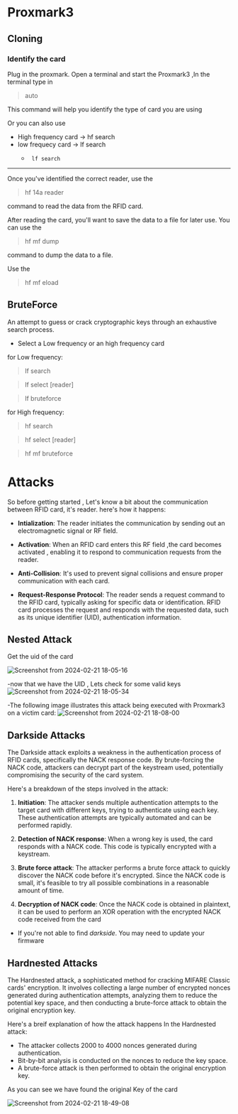 # Proxmark3
## Cloning
### Identify the card
Plug in the proxmark. Open a terminal  and start the Proxmark3 ,In the terminal type in 
>auto
 
This command will help you identify the type of card you are using


Or you can also use 
-  High frequency card
  -> hf search
- low frequecy card
->   lf search
  -      lf search
---
Once you've identified the correct reader, use the 
>hf 14a reader

 command to read the data from the RFID card.

After reading the card, you'll want to save the data to a file for later use. You can use the 
> hf mf dump

 command to dump the data to a file.


Use the
> hf mf eload
## BruteForce
An attempt to guess or crack cryptographic keys through an exhaustive search process.

- Select a Low frequency or an high frequency card 


for Low frequency:
> lf search

> lf select [reader]

> lf bruteforce


for High frequency:
>hf search

> hf select [reader]

> hf mf bruteforce

# Attacks

So before getting started , Let's know a bit about the  communication between RFID card, it's reader.
here's how it happens:
- **Intialization**:
The reader initiates the communication by sending out an electromagnetic signal or RF field.
- **Activation**: 
When an RFID card enters this RF field ,the card becomes activated , enabling it to respond to communication requests from the reader.
- **Anti-Collision**:
It's used to prevent signal collisions and ensure proper communication with each card.

- **Request-Response Protocol**:
The reader sends a request command to the RFID card, typically asking for specific data or identification.
RFID card processes the request and responds with the requested data, such as its unique identifier (UID), authentication information.

## Nested Attack


Get the uid of the card

![Screenshot from 2024-02-21 18-05-16](https://github.com/Ritikakdr/Proxmark3/assets/116477443/6833065a-a1e9-403b-b846-c58100e5fb9b)


-now that we have the UID , 
Lets check for some valid keys 
![Screenshot from 2024-02-21 18-05-34](https://github.com/Ritikakdr/Proxmark3/assets/116477443/ffcbd884-836d-445a-b4d2-0a42c211ee94)



-The following image illustrates this attack being executed with Proxmark3 on a victim card:
![Screenshot from 2024-02-21 18-08-00](https://github.com/Ritikakdr/Proxmark3/assets/116477443/dd236850-6238-44ba-97f4-610e5d8a538c)

## Darkside Attacks
The Darkside attack exploits a weakness in the authentication process of RFID cards, specifically the NACK response code. By brute-forcing the NACK code, attackers can decrypt part of the keystream used, potentially compromising the security of the card system.

Here's a breakdown of the steps involved in the attack:

1.  **Initiation**: The attacker sends multiple authentication attempts to the target card with different keys, trying to authenticate using each key. These authentication attempts are typically automated and can be performed rapidly.
    
2.  **Detection of NACK response**: When a wrong key is used, the card responds with a NACK code. This code is typically encrypted with a keystream.
    
3.  **Brute force attack**: The attacker performs a brute force attack to quickly discover the NACK code before it's encrypted. Since the NACK code is small, it's feasible to try all possible combinations in a reasonable amount of time.
    
4.  **Decryption of NACK code**: Once the NACK code is obtained in plaintext, it can be used to perform an XOR operation with the encrypted NACK code received from the card

- If you're not able to find *darkside*. You may need to update your firmware



## Hardnested Attacks


The Hardnested attack, a sophisticated method for cracking MIFARE Classic cards' encryption. It involves collecting a large number of encrypted nonces generated during authentication attempts, analyzing them to reduce the potential key space, and then conducting a brute-force attack to obtain the original encryption key.


Here's a breif explanation of how the attack happens
In the Hardnested attack:

   - The attacker collects 2000 to 4000 nonces generated during authentication.
   - Bit-by-bit analysis is conducted on the nonces to reduce the key space.
   -  A brute-force attack is then performed to obtain the original encryption key.

As you can see we have found the original Key of the card


![Screenshot from 2024-02-21 18-49-08](https://github.com/Ritikakdr/Proxmark3/assets/116477443/32a7eb04-5a05-4d7f-8ad4-23c15dc88f2e)
